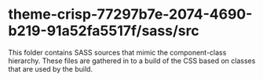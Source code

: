 # theme-crisp-77297b7e-2074-4690-b219-91a52fa5517f/sass/src

This folder contains SASS sources that mimic the component-class hierarchy. These files
are gathered in to a build of the CSS based on classes that are used by the build.
